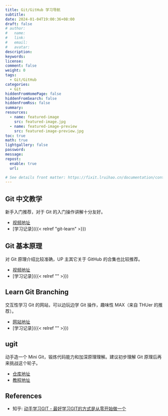 ```yaml
---
title: Git/GitHub 学习导航 
subtitle:
date: 2024-01-04T19:00:36+08:00
draft: false
# author:
#   name:
#   link:
#   email:
#   avatar:
description:
keywords:
license:
comment: false
weight: 0
tags:
  - Git/GitHub
categories:
  - Git
hiddenFromHomePage: false
hiddenFromSearch: false
hiddenFromRss: false
summary:
resources:
  - name: featured-image
    src: featured-image.jpg
  - name: featured-image-preview
    src: featured-image-preview.jpg
toc: true
math: true
lightgallery: false
password:
message:
repost:
  enable: true
  url:

# See details front matter: https://fixit.lruihao.cn/documentation/content-management/introduction/#front-matter
---
```


## Git 中文教学

新手入门推荐，对于 Git 的入门操作讲解十分友好。

- [视频地址](https://youtu.be/LZ4oOzZwgrk)
- [学习记录]({{< relref "git-learn" >}})

## Git 基本原理

对 Git 原理介绍比较准确，UP 主其它关于 GitHub 的合集也比较推荐。

- [视频地址](https://www.bilibili.com/video/BV1TA411q75f)
- [学习记录]({{< relref "" >}})

## Learn Git Branching

交互性学习 Git 的网站，可以边玩边学 Git 操作，趣味性 MAX（来自 THUer 的推荐）。

- [网站地址](https://learngitbranching.js.org/)
- [学习记录]({{< relref "" >}})

## ugit

动手造一个 Mini Git，锻炼代码能力和加深原理理解。建议初步理解 Git 原理后再来挑战这个轮子。

- [仓库地址](https://github.com/rafifos/ugit)
- [教程地址](https://www.leshenko.net/p/ugit/)

## References

- 知乎: [动手学习GIT - 最好学习GIT的方式是从零开始做一个](https://zhuanlan.zhihu.com/p/608514754)
